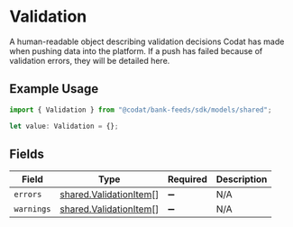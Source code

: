 # Validation

A human-readable object describing validation decisions Codat has made when pushing data into the platform. If a push has failed because of validation errors, they will be detailed here.

## Example Usage

```typescript
import { Validation } from "@codat/bank-feeds/sdk/models/shared";

let value: Validation = {};
```

## Fields

| Field                                                                   | Type                                                                    | Required                                                                | Description                                                             |
| ----------------------------------------------------------------------- | ----------------------------------------------------------------------- | ----------------------------------------------------------------------- | ----------------------------------------------------------------------- |
| `errors`                                                                | [shared.ValidationItem](../../../sdk/models/shared/validationitem.md)[] | :heavy_minus_sign:                                                      | N/A                                                                     |
| `warnings`                                                              | [shared.ValidationItem](../../../sdk/models/shared/validationitem.md)[] | :heavy_minus_sign:                                                      | N/A                                                                     |
